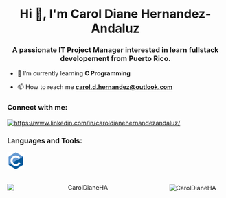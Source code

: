 <h1 align="center">Hi 👋, I'm Carol Diane Hernandez-Andaluz</h1>
<h3 align="center">A passionate IT Project Manager interested in learn fullstack developement from Puerto Rico.</h3>

- 🌱 I’m currently learning **C Programming**

- 📫 How to reach me **carol.d.hernandez@outlook.com**

<h3 align="left">Connect with me:</h3>
<p align="left">
<a href="https://linkedin.com/in/https://www.linkedin.com/in/caroldianehernandezandaluz/" target="blank"><img align="center" src="https://raw.githubusercontent.com/rahuldkjain/github-profile-readme-generator/master/src/images/icons/Social/linked-in-alt.svg" alt="https://www.linkedin.com/in/caroldianehernandezandaluz/" height="30" width="40" /></a>
</p>

<h3 align="left">Languages and Tools:</h3>
<p align="left"> <a href="https://www.cprogramming.com/" target="_blank" rel="noreferrer"> <img src="https://raw.githubusercontent.com/devicons/devicon/master/icons/c/c-original.svg" alt="c" width="40" height="40"/> </a> </p>

<p align="center"> <br><img align="left" src="https://github-readme-stats.vercel.app/api/top-langs?username=CarolDianeHA&show_icons=true&locale=en&layout=compact&theme=radical" alt="CarolDianeHA" width=360 height=180/>
<img align="center" src="https://github-readme-stats.vercel.app/api?username=CarolDianeHA&show_icons=true&theme=radical" alt="CarolDianeHA" width=420 height=180/>
</p>